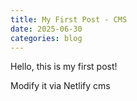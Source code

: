 ```yaml
---
title: My First Post - CMS
date: 2025-06-30
categories: blog
---
```

Hello, this is my first post!

M﻿odify it via Netlify cms